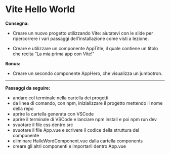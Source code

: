 # Vite Hello World
**Consegna:**

- Creare un nuovo progetto utilizzando Vite: aiutatevi con le slide per ripercorrere i vari passaggi dell’installazione come visti a lezione.

- Creare e utilizzare un componente AppTitle, il quale contiene un titolo che recita “La mia prima app con Vite!”

**Bonus:**

- Creare un secondo componente AppHero, che visualizza un jumbotron.
***

**Passaggi da seguire:**
- andare col terminale nella cartella dei progetti
- da linea di comando, con npm, inizializzare il progetto mettendo il nome della repo
- aprire la cartella generata con VSCode
- aprire il terminale di VSCode e lanciare npm install e poi npm run dev
- svuotare il file css dentro src
- svuotare il file App.vue e scrivere il codice della struttura del componente
- eliminare HalleWordComponent.vue dalla cartella components
- creare gli altri componenti e importarli dentro App.vue